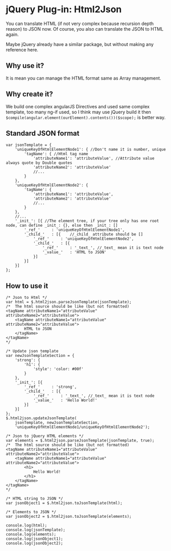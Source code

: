 # jQuery Plug-in: Html2Json #

You can translate HTML (if not very complex because recursion depth reason) to JSON now. Of course, you also can translate the JSON to HTML again.

Maybe jQuery already have a similar package, but without making any reference here.

## Why use it? ##
It is mean you can manage the HTML format same as Array management.

## Why create it? ##
We build one complex angularJS Directives and used same complex template, too many ng-if used, so I think may use jQuery build it then `$compile(angular.element(ourElement).contents())($scope);` is better way.

## Standard JSON format ##
```
var jsonTemplate = {
    'uniqueKeyOfHtmlElementNode1': { //Don't name it is number, unique
        'tagName': { //Html tag name
            'attributeName1': 'attributeValue', //Attribute value always quote by Double quotes
            'attributeName2': 'attributeValue'
            //...
        }
    },
    'uniqueKeyOfHtmlElementNode2': {
        'tagName': {
            'attributeName1': 'attributeValue',
            'attributeName2': 'attributeValue'
            //...
        }
    },
    //...
    '_init_': [{ //The element tree, if your tree only has one root node, can define _init_: {}, else then _init_: []
        '_ref_'     : 'uniqueKeyOfHtmlElementNode1',
        '_child_'   : [{    //_child_ attribute should be []
            '_ref_'     : 'uniqueKeyOfHtmlElementNode2',
            '_child_'   : [{
                '_ref_'     : '_text_', //_text_ mean it is text node
                '_value_'   : 'HTML to JSON'
            }]
        }]
    }]
};
```

## How to use it ##
```
/* Json to Html */
var html = $.html2json.parseJsonTemplate(jsonTemplate);
/*	The html source should be like (but not formatted)
<tagName attributeName1="attributeValue" attributeName2="attributeValue">
	<tagName attributeName1="attributeValue" attributeName2="attributeValue">
		HTML to JSON
	</tagName>
</tagName>
*/

/* Update json template
var newJsonTemplateSection = {
    'strong': {
        'h1': {
            'style': 'color: #00f'
        }
    },
    '_init_': [{
        '_ref_'     : 'strong',
        '_child_'   : [{
            '_ref_'     : '_text_', //_text_ mean it is text node
            '_value_'   : 'Hello World!'
        }]
    }]
};
$.html2json.updateJsonTemplate(
    jsonTemplate, newJsonTemplateSection, 
    'uniqueKeyOfHtmlElementNode1/uniqueKeyOfHtmlElementNode2');

/* Json to jQuery HTML elements */
var elements = $.html2json.parseJsonTemplate(jsonTemplate, true);
/*	The html source should be like (but not formatted)
<tagName attributeName1="attributeValue" attributeName2="attributeValue">
	<tagName attributeName1="attributeValue" attributeName2="attributeValue">
		<h1>
			Hello World!
		</h1>
	</tagName>
</tagName>
*/

/* HTML string to JSON */
var jsonObject1 = $.html2json.toJsonTemplate(html);

/* Elements to JSON */
var jsonObject2 = $.html2json.toJsonTemplate(elements);

console.log(html);
console.log(jsonTemplate);
console.log(elements);
console.log(jsonObject1);
console.log(jsonObject2);
```
